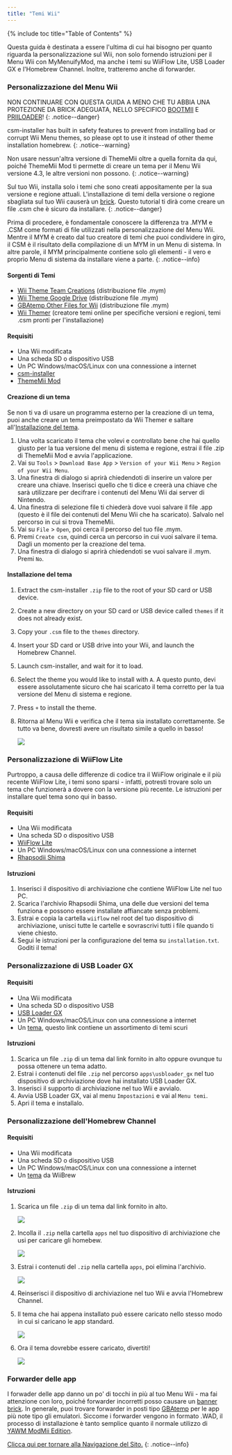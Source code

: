 ```yaml
---
title: "Temi Wii"
---
```


{% include toc title="Table of Contents" %}

Questa guida è destinata a essere l'ultima di cui hai bisogno per quanto riguarda la personalizzazione sul Wii, non solo fornendo istruzioni per il Menu Wii con MyMenuifyMod, ma anche i temi su WiiFlow Lite, USB Loader GX e l'Homebrew Channel. Inoltre, tratteremo anche di forwarder.

### Personalizzazione del Menu Wii

NON CONTINUARE CON QUESTA GUIDA A MENO CHE TU ABBIA UNA PROTEZIONE DA BRICK ADEGUATA, NELLO SPECIFICO [BOOTMII](bootmii) E [PRIILOADER](priiloader)!
{: .notice--danger}

csm-installer has built in safety features to prevent from installing bad or corrupt Wii Menu themes, so please opt to use it instead of other theme installation homebrew.
{: .notice--warning}

Non usare nessun'altra versione di ThemeMii oltre a quella fornita da qui, poiché ThemeMii Mod ti permette di creare un tema per il Menu Wii versione 4.3, le altre versioni non possono.
{: .notice--warning}

Sul tuo Wii, installa solo i temi che sono creati appositamente per la sua versione e regione attuali. L'installazione di temi della versione o regione sbagliata sul tuo Wii causerà un [brick](bricks#theme-brick). Questo tutorial ti dirà come creare un file .csm che è sicuro da installare.
{: .notice--danger}

Prima di procedere, è fondamentale conoscere la differenza tra .MYM e .CSM come formati di file utilizzati nella personalizzazione del Menu Wii. Mentre il MYM è creato dal tuo creatore di temi che puoi condividere in giro, il CSM è il risultato della compilazione di un MYM in un Menu di sistema. In altre parole, il MYM principalmente contiene solo gli elementi - il vero e proprio Menu di sistema da installare viene a parte.
{: .notice--info}

#### Sorgenti di Temi

+ [Wii Theme Team Creations](https://gbatemp.net/threads/wii-theme-team-creations.260327/) (distribuzione file .mym)
+ [Wii Theme Google Drive](https://drive.google.com/drive/folders/1H8bKkZa5Nwy7tBmDvKEVXhoZStucpUr3) (distribuzione file .mym)
+ [GBAtemp Other Files for Wii](https://gbatemp.net/download/categories/other-files.166/) (distribuzione file .mym)
+ [Wii Themer](http://www.wiithemer.org/) (creatore temi online per specifiche versioni e regioni, temi .csm pronti per l'installazione)

#### Requisiti

* Una Wii modificata
* Una scheda SD o dispositivo USB
* Un PC Windows/macOS/Linux con una connessione a internet
* [csm-installer](https://oscwii.org/library/app/csm-installer)
* [ThemeMii Mod](/assets/files/New_ThemeMii_MOD.zip)

#### Creazione di un tema

Se non ti va di usare un programma esterno per la creazione di un tema, puoi anche creare un tema preimpostato da Wii Themer e saltare all'[Installazione del tema](themes#theme-installation).

1. Una volta scaricato il tema che volevi e controllato bene che hai quello giusto per la tua versione del menu di sistema e regione, estrai il file .zip di ThemeMii Mod e avvia l'applicazione.
1. Vai su `Tools` > `Download Base App` > `Version of your Wii Menu` > `Region of your Wii Menu`.
1. Una finestra di dialogo si aprirà chiedendoti di inserire un valore per creare una chiave. Inserisci quello che ti dice e creerà una chiave che sarà utilizzare per decifrare i contenuti del Menu Wii dai server di Nintendo.
1. Una finestra di selezione file ti chiederà dove vuoi salvare il file .app (questo è il file dei contenuti del Menu Wii che ha scaricato). Salvalo nel percorso in cui si trova ThemeMii.
1. Vai su `File` > `Open`, poi cerca il percorso del tuo file .mym.
1. Premi `Create csm`, quindi cerca un percorso in cui vuoi salvare il tema. Dagli un momento per la creazione del tema.
1. Una finestra di dialogo si aprirà chiedendoti se vuoi salvare il .mym. Premi `No`.

#### Installazione del tema

1. Extract the csm-installer `.zip` file to the root of your SD card or USB device.
1. Create a new directory on your SD card or USB device called `themes` if it does not already exist.
1. Copy your `.csm` file to the `themes` directory.
1. Insert your SD card or USB drive into your Wii, and launch the Homebrew Channel.
1. Launch csm-installer, and wait for it to load.
1. Select the theme you would like to install with `A`. A questo punto, devi essere assolutamente sicuro che hai scaricato il tema corretto per la tua versione del Menu di sistema e regione.
1. Press `+` to install the theme.
1. Ritorna al Menu Wii e verifica che il tema sia installato correttamente. Se tutto va bene, dovresti avere un risultato simile a quello in basso!

    ![](/images/themes/themed-wii-menu.png)

### Personalizzazione di WiiFlow Lite

Purtroppo, a causa delle differenze di codice tra il WiiFlow originale e il più recente WiiFlow Lite, i temi sono sparsi - infatti, potresti trovare solo un tema che funzionerà a dovere con la versione più recente. Le istruzioni per installare quel tema sono qui in basso.

#### Requisiti

* Una Wii modificata
* Una scheda SD o dispositivo USB
* [WiiFlow Lite](wii-loaders#wiiflow-lite)
* Un PC Windows/macOS/Linux con una connessione a internet
* [Rhapsodii Shima](https://gbatemp.net/threads/rhapsodii-shima-5-4.555062/)

#### Istruzioni

1. Inserisci il dispositivo di archiviazione che contiene WiiFlow Lite nel tuo PC.
1. Scarica l'archivio Rhapsodii Shima, una delle due versioni del tema funziona e possono essere installate affiancate senza problemi.
1. Estrai e copia la cartella `wiiflow` nel root del tuo dispositivo di archiviazione, unisci tutte le cartelle e sovrascrivi tutti i file quando ti viene chiesto.
1. Segui le istruzioni per la configurazione del tema su `installation.txt`. Goditi il tema!

### Personalizzazione di USB Loader GX

#### Requisiti

* Una Wii modificata
* Una scheda SD o dispositivo USB
* [USB Loader GX](wii-loaders#usb-loader-gx)
* Un PC Windows/macOS/Linux con una connessione a internet
* Un [tema](https://gbatemp.net/threads/dark-wii-usb-loader-gx-themes.584493/), questo link contiene un assortimento di temi scuri

#### Istruzioni

1. Scarica un file `.zip` di un tema dal link fornito in alto oppure ovunque tu possa ottenere un tema adatto.
1. Estrai i contenuti del file `.zip` nel percorso `apps\usbloader_gx` nel tuo dispositivo di archiviazione dove hai installato USB Loader GX.
1. Inserisci il supporto di archiviazione nel tuo Wii e avvialo.
1. Avvia USB Loader GX, vai al menu `Impostazioni` e vai al `Menu temi`.
1. Apri il tema e installalo.

### Personalizzazione dell'Homebrew Channel

#### Requisiti

* Una Wii modificata
* Una scheda SD o dispositivo USB
* Un PC Windows/macOS/Linux con una connessione a internet
* Un [tema](https://wiibrew.org/wiki/Homebrew_Channel/Themes) da WiiBrew

#### Istruzioni

1. Scarica un file `.zip` di un tema dal link fornito in alto.

    ![](/images/themes/homebrew-channel-example-theme.png)

1. Incolla il `.zip` nella cartella `apps` nel tuo dispositivo di archiviazione che usi per caricare gli homebew.

    ![](/images/themes/homebrew-channel-paste-zip.png)

1. Estrai i contenuti del `.zip` nella cartella `apps`, poi elimina l'archivio.

    ![](/images/themes/homebrew-channel-extract-theme.png)

1. Reinserisci il dispositivo di archiviazione nel tuo Wii e avvia l'Homebrew Channel.
1. Il tema che hai appena installato può essere caricato nello stesso modo in cui si caricano le app standard.

    ![](/images/themes/homebrew-channel-load-theme.png)

1. Ora il tema dovrebbe essere caricato, divertiti!

    ![](/images/themes/homebrew-channel-theme-done.png)

### Forwarder delle app

I forwader delle app danno un po' di tocchi in più al tuo Menu Wii - ma fai attenzione con loro, poiché forwarder incorretti posso causare un [banner brick](bricks#banner-brick). In generale, puoi trovare forwarder in posti tipo [GBAtemp](https://gbatemp.net/threads/wii-forwarder-repository.588781/) per le app più note tipo gli emulatori. Siccome i forwarder vengono in formato .WAD, il processo di installazione è tanto semplice quanto il normale utilizzo di [YAWM ModMii Edition](yawmme).


[Clicca qui per tornare alla Navigazione del Sito.](navigazione-sito)
{: .notice--info}
